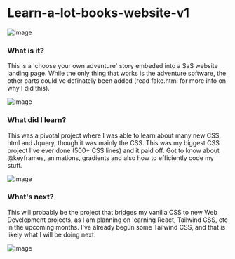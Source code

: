# Learn-a-lot-books-website-v1

![image](https://github.com/Pinkk-Flag/Learn-a-lot-books-website-v1/assets/91942071/765f4770-dedf-4056-9b0f-33f2c09f7250)


### What is it?
This is a 'choose your own adventure' story embeded into a SaS website landing page. While the only thing that works is the adventure software, the other parts could've definately been added (read fake.html for more info on why I did this). 

![image](https://github.com/Pinkk-Flag/Learn-a-lot-books-website-v1/assets/91942071/0b6fcc00-b635-4310-a4f2-d699c9d74dfe)


### What did I learn?
This was a pivotal project where I was able to learn about many new CSS, html and Jquery, though it was mainly the CSS. This was my biggest CSS project I've ever done (500+ CSS lines) and it paid off. Got to know about @keyframes, animations, gradients and also how to efficiently code my stuff.

![image](https://github.com/Pinkk-Flag/Learn-a-lot-books-website-v1/assets/91942071/af946b05-a8a9-449e-a872-c099a3f9b964)


### What's next?
This will probably be the project that bridges my vanilla CSS to new Web Development projects, as I am planning on learning React, Tailwind CSS, etc in the upcoming months. I've already begun some Tailwind CSS, and that is likely what I will be doing next. 

![image](https://github.com/Pinkk-Flag/Learn-a-lot-books-website-v1/assets/91942071/14bbe9fa-15c6-42f5-9a44-c397bdc922d1)


